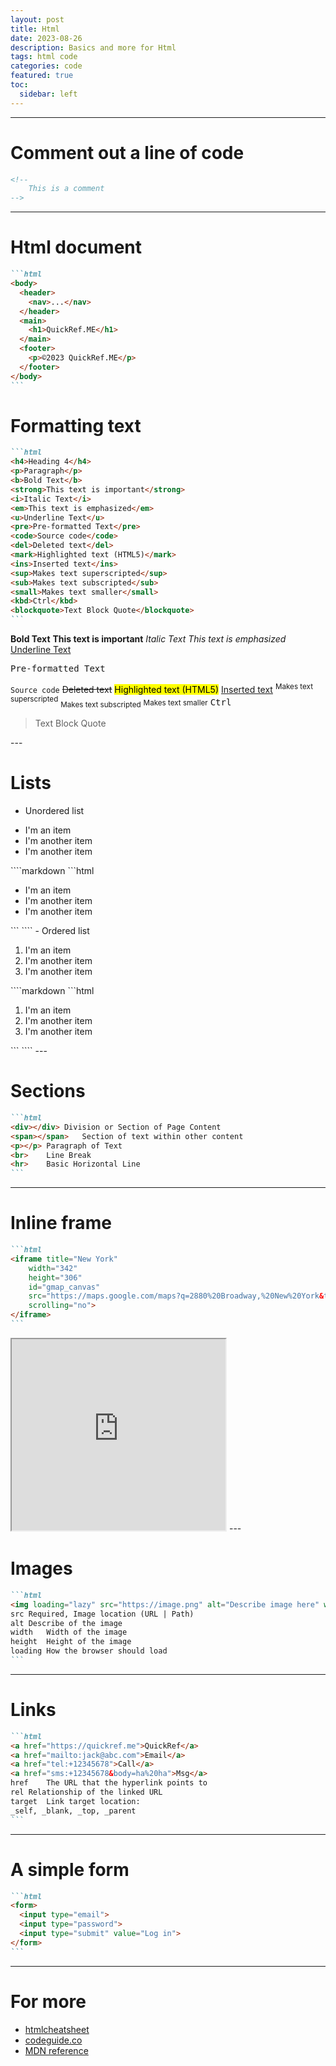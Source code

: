 ```yaml
---
layout: post
title: Html
date: 2023-08-26
description: Basics and more for Html
tags: html code
categories: code
featured: true
toc:
  sidebar: left
---
```


---

# Comment out a line of code
````html
<!--
    This is a comment
-->
````
---
# Html document
````markdown
```html
<body>
  <header>
    <nav>...</nav>
  </header>
  <main>
    <h1>QuickRef.ME</h1>
  </main>
  <footer>
    <p>©2023 QuickRef.ME</p>
  </footer>
</body>
```
````

# Formatting text

````markdown
```html
<h4>Heading 4</h4>
<p>Paragraph</p>
<b>Bold Text</b>
<strong>This text is important</strong>
<i>Italic Text</i>
<em>This text is emphasized</em>
<u>Underline Text</u>
<pre>Pre-formatted Text</pre>
<code>Source code</code>
<del>Deleted text</del>
<mark>Highlighted text (HTML5)</mark>
<ins>Inserted text</ins>
<sup>Makes text superscripted</sup>
<sub>Makes text subscripted</sub>
<small>Makes text smaller</small>
<kbd>Ctrl</kbd>
<blockquote>Text Block Quote</blockquote>
```
````
<div class="card-work">
  <b>Bold Text</b>
  <strong>This text is important</strong>
  <i>Italic Text</i>
  <em>This text is emphasized</em>
  <u>Underline Text</u>
  <pre>Pre-formatted Text</pre>
  <code>Source code</code>
  <del>Deleted text</del>
  <mark>Highlighted text (HTML5)</mark>
  <ins>Inserted text</ins>
  <sup>Makes text superscripted</sup>
  <sub>Makes text subscripted</sub>
  <small>Makes text smaller</small>
  <kbd>Ctrl</kbd>
  <blockquote>Text Block Quote</blockquote>
</div>
---

# Lists
  - Unordered list
  <ul>
    <li>I'm an item</li>
    <li>I'm another item</li>
    <li>I'm another item</li>
  </ul>
  ````markdown
  ```html
  <ul>
    <li>I'm an item</li>
    <li>I'm another item</li>
    <li>I'm another item</li>
  </ul>
  ```
  ````
  - Ordered list
  <ol>
    <li>I'm an item</li>
    <li>I'm another item</li>
    <li>I'm another item</li>
  </ol>
  ````markdown
  ```html
  <ol>
    <li>I'm an item</li>
    <li>I'm another item</li>
    <li>I'm another item</li>
  </ol>
  ```
  ````
---

# Sections
````markdown
```html
<div></div>	Division or Section of Page Content
<span></span>	Section of text within other content
<p></p>	Paragraph of Text
<br>	Line Break
<hr>	Basic Horizontal Line
```
````
---

# Inline frame
````markdown
```html
<iframe title="New York"
    width="342"
    height="306"
    id="gmap_canvas"
    src="https://maps.google.com/maps?q=2880%20Broadway,%20New%20York&t=&z=13&ie=UTF8&iwloc=&output=embed"
    scrolling="no">
</iframe>
```
````
<iframe title="New York"
    width="342"
    height="306"
    id="gmap_canvas"
    src="https://maps.google.com/maps?q=2880%20Broadway,%20New%20York&t=&z=13&ie=UTF8&iwloc=&output=embed"
    scrolling="no">
</iframe>
---

# Images
````markdown
```html
<img loading="lazy" src="https://image.png" alt="Describe image here" width="400" height="400">
src	Required, Image location (URL | Path)
alt	Describe of the image
width	Width of the image
height	Height of the image
loading	How the browser should load
```
````
---

# Links
````markdown
```html
<a href="https://quickref.me">QuickRef</a>
<a href="mailto:jack@abc.com">Email</a>
<a href="tel:+12345678">Call</a>
<a href="sms:+12345678&body=ha%20ha">Msg</a>
href	The URL that the hyperlink points to
rel	Relationship of the linked URL
target	Link target location:
_self, _blank, _top, _parent
```
`````
---

# A simple form
````markdown
```html
<form>
  <input type="email">
  <input type="password">
  <input type="submit" value="Log in">
</form>
```
````
---

# For more
  - [htmlcheatsheet](https://htmlcheatsheet.com/)
  - [codeguide.co](https://codeguide.co/)
  - [MDN reference](https://developer.mozilla.org/fr/docs/Web/HTML/Element)
